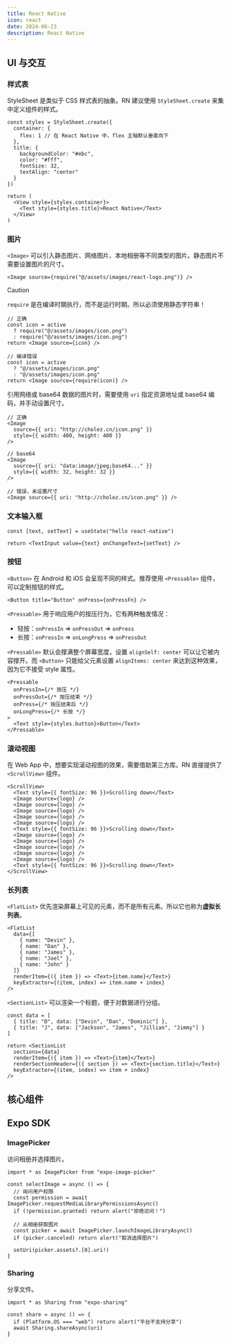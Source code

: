 ```yaml
---
title: React Native
icon: react
date: 2024-06-23
description: React Native
---
```


## UI 与交互

### 样式表

StyleSheet 是类似于 CSS 样式表的抽象。RN 建议使用  `StyleSheet.create` 来集中定义组件的样式。

```tsx
const styles = StyleSheet.create({
  container: {
    flex: 1 // 在 React Native 中，flex 主轴默认垂直向下
  },
  title: {
    backgroundColor: "#ebc",
    color: "#fff",
    fontSize: 32,
    textAlign: "center"
  }
})

return (
  <View style={styles.container}>
    <Text style={styles.title}>React Native</Text>
  </View>
)
```

### 图片

`<Image>` 可以引入静态图片、网络图片、本地相册等不同类型的图片。静态图片不需要设置图片的尺寸。

```tsx
<Image source={require("@/assets/images/react-logo.png")} />
```

> [!caution]
>
> `require` 是在编译时期执行，而不是运行时期。所以必须使用静态字符串！

```tsx
// 正确
const icon = active
  ? require("@/assets/images/icon.png")
  : require("@/assets/images/icon.png")
return <Image source={icon} />

// 编译错误
const icon = active
  ? "@/assets/images/icon.png"
  : "@/assets/images/icon.png"
return <Image source={require(icon)} />
```

引用网络或 base64 数据的图片时，需要使用 `uri` 指定资源地址或 base64 编码，并手动设置尺寸。

```tsx
// 正确
<Image
  source={{ uri: "http://cholez.cn/icon.png" }}
  style={{ width: 400, height: 400 }}
/>

// base64
<Image
  source={{ uri: "data:image/jpeg;base64..." }}
  style={{ width: 32, height: 32 }}
/>

// 错误，未设置尺寸
<Image source={{ uri: "http://cholez.cn/icon.png" }} />
```

### 文本输入框

```tsx
const [text, setText] = useState("hello react-native")

return <TextInput value={text} onChangeText={setText} />
```

### 按钮

`<Button>` 在 Android 和 iOS 会呈现不同的样式。推荐使用 `<Pressable>` 组件，可以定制按钮的样式。

```tsx
<Button title="Button" onPress={onPressFn} />
```

`<Pressable>` 用于响应用户的按压行为，它有两种触发情况：

- 轻按：`onPressIn` => `onPressOut` => `onPress`
- 长按：`onPressIn` => `onLongPress` => `onPressOut`

`<Pressable>` 默认会撑满整个屏幕宽度，设置 `alignSelf: center` 可以让它被内容撑开。而 `<Button>` 只能给父元素设置 `alignItems: center` 来达到这种效果，因为它不接受 style 属性。

```tsx
<Pressable
  onPressIn={/* 按压 */}
  onPressOut={/* 按压结束 */}
  onPress={/* 按压结束后 */}
  onLongPress={/* 长按 */}
>
  <Text style={styles.button}>Button</Text>
</Pressable>
```

### 滚动视图

在 Web App 中，想要实现滚动视图的效果，需要借助第三方库。RN 直接提供了 `<ScrollView>` 组件。

```tsx
<ScrollView>
  <Text style={{ fontSize: 96 }}>Scrolling down</Text>
  <Image source={logo} />
  <Image source={logo} />
  <Image source={logo} />
  <Image source={logo} />
  <Image source={logo} />
  <Text style={{ fontSize: 96 }}>Scrolling down</Text>
  <Image source={logo} />
  <Image source={logo} />
  <Image source={logo} />
  <Image source={logo} />
  <Image source={logo} />
  <Text style={{ fontSize: 96 }}>Scrolling down</Text>
</ScrollView>
```

### 长列表

`<FlatList>` 优先渲染屏幕上可见的元素，而不是所有元素。所以它也称为**虚拟长列表**。

```tsx
<FlatList
  data={[
    { name: "Devin" },
    { name: "Dan" },
    { name: "James" },
    { name: "Joel" },
    { name: "John" }
  ]}
  renderItem={({ item }) => <Text>{item.name}</Text>}
  keyExtractor={(item, index) => item.name + index}
/>
```

`<SectionList>` 可以渲染一个标题，便于对数据进行分组。

```tsx
const data = [
  { title: "D", data: ["Devin", "Dan", "Dominic"] },
  { title: "J", data: ["Jackson", "James", "Jillian", "Jimmy"] }
]

return <SectionList
  sections={data}
  renderItem={({ item }) => <Text>{item}</Text>}
  renderSectionHeader={({ section }) => <Text>{section.title}</Text>}
  keyExtractor={(item, index) => item + index}
/>
```

## 核心组件



## Expo SDK

### ImagePicker

访问相册并选择图片。

```tsx
import * as ImagePicker from "expo-image-picker"

const selectImage = async () => {
  // 询问用户权限
  const permission = await ImagePicker.requestMediaLibraryPermissionsAsync()
  if (!permission.granted) return alert("拒绝访问！")
  
  // 从相册获取图片
  const picker = await ImagePicker.launchImageLibraryAsync()
  if (picker.canceled) return alert("取消选择图片")
  
  setUri(picker.assets?.[0].uri!)
}
```

### Sharing

分享文件。

```tsx
import * as Sharing from "expo-sharing"

const share = async () => {
  if (Platform.OS === "web") return alert("平台不支持分享")
  await Sharing.shareAsync(uri)
}
```
